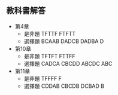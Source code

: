 ## 教科書解答

- 第4章
  - 是非題  TFTTF FTFTT
  - 選擇題  BCAAB DADCB DADBA D
- 第10章
  - 是非題  TFTFT FTTFF
  - 選擇題  CADCA CBCDD ABCDC ABC
- 第11章
  - 是非題  TFFFF F
  - 選擇題  CDDAB CBCDB DCBAD B
